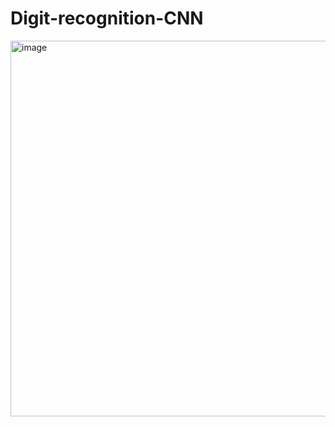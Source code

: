 # Digit-recognition-CNN

<img width="601" alt="image" src="https://user-images.githubusercontent.com/60318411/213607638-cdad67b8-d902-498a-977b-08c757f55a9c.png">
